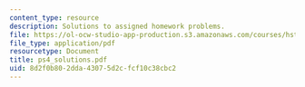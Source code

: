 ```yaml
---
content_type: resource
description: Solutions to assigned homework problems.
file: https://ol-ocw-studio-app-production.s3.amazonaws.com/courses/hst-542j-quantitative-physiology-organ-transport-systems-spring-2004/8d2f0b802dda43075d2cfcf10c38cbc2_ps4_solutions.pdf
file_type: application/pdf
resourcetype: Document
title: ps4_solutions.pdf
uid: 8d2f0b80-2dda-4307-5d2c-fcf10c38cbc2
---
```


